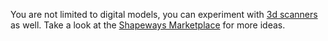 You are not limited to digital models, you can experiment with [3d
scanners][1] as well. Take a look at the [Shapeways Marketplace][2] for
more ideas.

[1]: https://en.wikipedia.org/wiki/3D_scanning
[2]: https://www.shapeways.com/marketplace